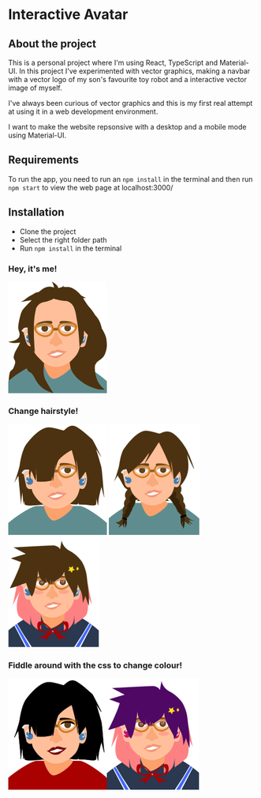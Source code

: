 # Interactive Avatar 
## About the project
This is a personal project where I'm using React, TypeScript and Material-UI.
In this project I've experimented with vector graphics, making a navbar with a vector logo of my son's favourite toy robot and a interactive vector image of myself. 

I've always been curious of vector graphics and this is my first real attempt at using it in a web development environment.

I want to make the website repsonsive with a desktop and a mobile mode using Material-UI.

## Requirements
To run the app, you need to run an `npm install` in the terminal and then run `npm start` to view the web page at localhost:3000/

## Installation
* Clone the project
* Select the right folder path
* Run `npm install` in the terminal

### Hey, it's me!
![Selfie](https://github.com/CanoodlingSocks/my-interactive-avatar/blob/main/src/example-img/Lela.png)

### Change hairstyle!
![Short hair me](https://github.com/CanoodlingSocks/my-interactive-avatar/blob/main/src/example-img/DifferentLela.png) ![Braided me](https://github.com/CanoodlingSocks/my-interactive-avatar/blob/main/src/example-img/BraidedLela.png)
![Anime me](https://github.com/CanoodlingSocks/my-interactive-avatar/blob/main/src/example-img/OGAnimuLela.png)

### Fiddle around with the css to change colour!
![Emo me](https://github.com/CanoodlingSocks/my-interactive-avatar/blob/main/src/example-img/EmoLela.png)![Anime me](https://github.com/CanoodlingSocks/my-interactive-avatar/blob/main/src/example-img/AnimuLela.png)
